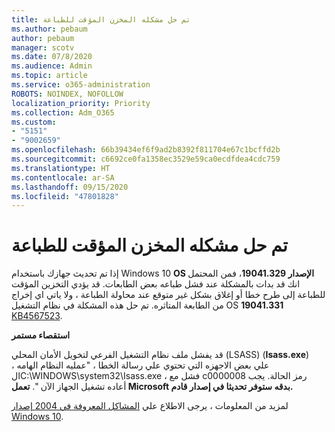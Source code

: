 ```yaml
---
title: تم حل مشكله المخزن المؤقت للطباعة
ms.author: pebaum
author: pebaum
manager: scotv
ms.date: 07/8/2020
ms.audience: Admin
ms.topic: article
ms.service: o365-administration
ROBOTS: NOINDEX, NOFOLLOW
localization_priority: Priority
ms.collection: Adm_O365
ms.custom:
- "5151"
- "9002659"
ms.openlocfilehash: 66b39434ef6f9ad2b8392f811704e67c1bcffd2b
ms.sourcegitcommit: c6692ce0fa1358ec3529e59ca0ecdfdea4cdc759
ms.translationtype: HT
ms.contentlocale: ar-SA
ms.lasthandoff: 09/15/2020
ms.locfileid: "47801828"
---
```

# <a name="print-spooler-issue-is-resolved"></a>تم حل مشكله المخزن المؤقت للطباعة

إذا تم تحديث جهازك باستخدام Windows 10  **OS الإصدار 19041.329**، فمن المحتمل انك قد بدات بالمشكلة عند فشل طباعه بعض الطابعات. قد يؤدي التخزين المؤقت للطباعة إلى طرح خطا أو إغلاق بشكل غير متوقع عند محاولة الطباعة ، ولا ياتي اي إخراج من الطابعة المتاثره. تم حل هذه المشكلة في نظام التشغيل OS  **19041.331** [KB4567523](https://support.microsoft.com/help/4567523/windows-10-update-kb4567523).  

**استقصاء مستمر**

قد يفشل ملف نظام التشغيل الفرعي لتخويل الأمان المحلي (LSASS) (**Isass.exe**) علي بعض الاجهزه التي تحتوي علي رسالة الخطا ، "عمليه النظام الهامه ، الC:\WINDOWS\system32\Isass.exe ، فشل مع c0000008 رمز الحالة. يجب أعاده تشغيل الجهاز الآن ".  **تعمل Microsoft بدقه ستوفر تحديثا في إصدار قادم.**

لمزيد من المعلومات ، يرجى الاطلاع علي  [المشاكل المعروفة في 2004 إصدار Windows 10](https://docs.microsoft.com/windows/release-information/status-windows-10-2004#442msgdesc).